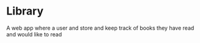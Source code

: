 # Library

A web app where a user and store and keep track of books they have read and would like to read
